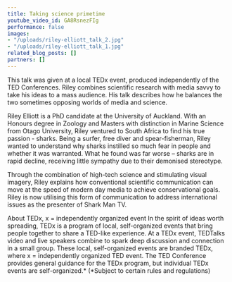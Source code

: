 ```yaml
---
title: Taking science primetime
youtube_video_id: GA8RsnezFIg
performance: false
images:
- "/uploads/riley-elliott_talk_2.jpg"
- "/uploads/riley-elliott_talk_1.jpg"
related_blog_posts: []
partners: []
---
```


This talk was given at a local TEDx event, produced independently of the TED Conferences. Riley combines scientific research with media savvy to take his ideas to a mass audience. His talk describes how he balances the two sometimes opposing worlds of media and science.

Riley Elliott is a PhD candidate at the University of Auckland. With an Honours degree in Zoology and Masters with distinction in Marine Science from Otago University, Riley ventured to South Africa to find his true passion - sharks. Being a surfer, free diver and spear-fisherman, Riley wanted to understand why sharks instilled so much fear in people and whether it was warranted. What he found was far worse – sharks are in rapid decline, receiving little sympathy due to their demonised stereotype.

Through the combination of high-tech science and stimulating visual imagery, Riley explains how conventional scientific communication can move at the speed of modern day media to achieve conservational goals. Riley is now utilising this form of communication to address international issues as the presenter of Shark Man TV.

About TEDx, x = independently organized event In the spirit of ideas worth spreading, TEDx is a program of local, self-organized events that bring people together to share a TED-like experience. At a TEDx event, TEDTalks video and live speakers combine to spark deep discussion and connection in a small group. These local, self-organized events are branded TEDx, where x = independently organized TED event. The TED Conference provides general guidance for the TEDx program, but individual TEDx events are self-organized.* (*Subject to certain rules and regulations)
